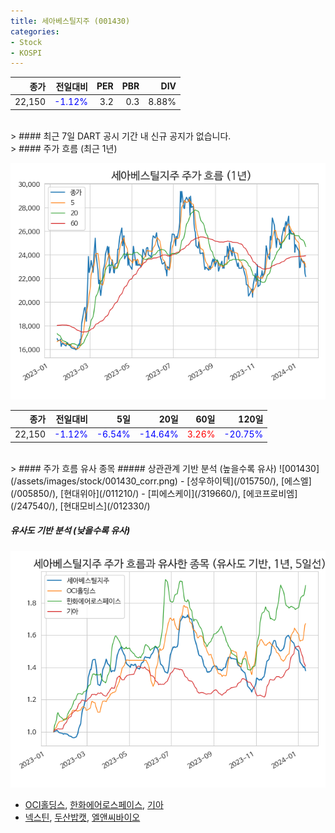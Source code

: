 ```yaml
---
title: 세아베스틸지주 (001430)
categories:
- Stock
- KOSPI
---
```


|종가|전일대비|PER|PBR|DIV|
|---:|-------:|--:|--:|--:|
|22,150|<span style="color: blue">-1.12%</span>|3.2|0.3|8.88%|

<!-- more -->

<br>
> #### 최근 7일 DART 공시
기간 내 신규 공지가 없습니다.

<br>
> #### 주가 흐름 (최근 1년)

![001430](/assets/images/stock/001430.png)

|종가|전일대비|5일|20일|60일|120일|
|---:|-------:|--:|---:|---:|----:|
|22,150|<span style="color: blue">-1.12%</span>|<span style="color: blue">-6.54%</span>|<span style="color: blue">-14.64%</span>|<span style="color: red">3.26%</span>|<span style="color: blue">-20.75%</span>|

<br>
> #### 주가 흐름 유사 종목
##### 상관관계 기반 분석 (높을수록 유사)
![001430](/assets/images/stock/001430_corr.png)
- [성우하이텍](/015750/), [에스엘](/005850/), [현대위아](/011210/)
- [피에스케이](/319660/), [에코프로비엠](/247540/), [현대모비스](/012330/)

##### 유사도 기반 분석 (낮을수록 유사)	
![001430](/assets/images/stock/001430_sim.png)
- [OCI홀딩스](/010060/), [한화에어로스페이스](/012450/), [기아](/000270/)
- [넥스틴](/348210/), [두산밥캣](/241560/), [엘앤씨바이오](/290650/)